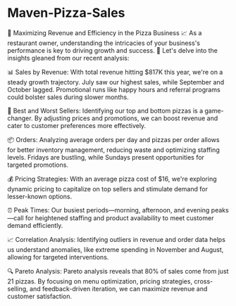 # Maven-Pizza-Sales

🍕 Maximizing Revenue and Efficiency in the Pizza Business 📈
As a restaurant owner, understanding the intricacies of your business's performance is key to driving growth and success. 🚀 Let's delve into the insights gleaned from our recent analysis:

📊 Sales by Revenue: With total revenue hitting $817K this year, we're on a steady growth trajectory. July saw our highest sales, while September and October lagged. Promotional runs like happy hours and referral programs could bolster sales during slower months.

🍕 Best and Worst Sellers: Identifying our top and bottom pizzas is a game-changer. By adjusting prices and promotions, we can boost revenue and cater to customer preferences more effectively.

📦 Orders: Analyzing average orders per day and pizzas per order allows for better inventory management, reducing waste and optimizing staffing levels. Fridays are bustling, while Sundays present opportunities for targeted promotions.

💰 Pricing Strategies: With an average pizza cost of $16, we're exploring dynamic pricing to capitalize on top sellers and stimulate demand for lesser-known options.

⏰ Peak Times: Our busiest periods—morning, afternoon, and evening peaks—call for heightened staffing and product availability to meet customer demand efficiently.

📈 Correlation Analysis: Identifying outliers in revenue and order data helps us understand anomalies, like extreme spending in November and August, allowing for targeted interventions.

🔍 Pareto Analysis: Pareto analysis reveals that 80% of sales come from just 21 pizzas. By focusing on menu optimization, pricing strategies, cross-selling, and feedback-driven iteration, we can maximize revenue and customer satisfaction.
